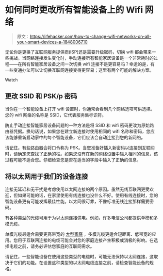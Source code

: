 # 如何同时更改所有智能设备上的 Wifi 网络

> 原文：<https://lifehacker.com/how-to-change-wifi-networks-on-all-your-smart-devices-a-1848006710>

无论你是更换了互联网服务提供商(ISP)还是需要升级密码，切换 wifi 都会带来一些挑战。当网络连接发生变化时，手动连接所有智能家居设备是一个非常耗时的过程——在所有智能家居设备之间一次切换 wifi 连接不是更容易吗？幸运的是，有一些变通办法可以让切换互联网连接变得更容易；这里有两个可能的解决方案。

Watch

## 更改 SSID 和 PSK/p 密码

当你在一个智能设备上打开 wifi 设置时，你通常会看到几个网络选项可供选择。您的 wifi 网络的名称是 SSID，它代表服务集标识符。

防止手动连接智能家居设备问题的一种方法是将 SSID 和 wifi 密码更改为原始路由器凭据。换句话说，如果您在建立新连接时使用相同的 wifi 名称和密码，您应该能够重新启动家中的每个智能设备，它们应该会自动连接到您的新网络。

请记住，有些路由器会将口令称为 PSK。当您准备好插入新密码以连接到互联网时，请确定您查找了正确的栏。如果您没有在新的网络设置中输入相同的信息，该过程可能不适合您。仔细检查您是否在适当的字段中输入了正确的信息。

## 将以太网用于我们的设备连接

连接无延迟和无干扰是考虑使用以太网连接的两个原因。虽然无线互联网更受欢迎，但如果可能的话，在家里使用有线连接也没什么不好。使用有线连接时，您的智能设备更有可能发挥最佳性能。以太网很可靠，不像标准无线连接那样需要密码。

有各种类型的光缆可用于为以太网连接供电。例如，许多电信公司都提供单模和多模光缆。

单模光缆最适合需要更高带宽的 [大型家庭](https://www.gomultilink.com/blog/multilog/single-mode-vs-multi-mode-fiber-optic-cables) ，多模光缆更适合短距离、低带宽的应用。您用于互联网连接的电缆可能会对您的家庭连接产生积极或消极的影响。在选择电缆之前，请务必评估您家庭的互联网需求。

请记住，一些智能设备在使用这些类型的电缆时，可能无法保持以太网连接，这取决于它们的功能。在设置这种类型的以太网电缆连接之前，请检查智能设备的规格。